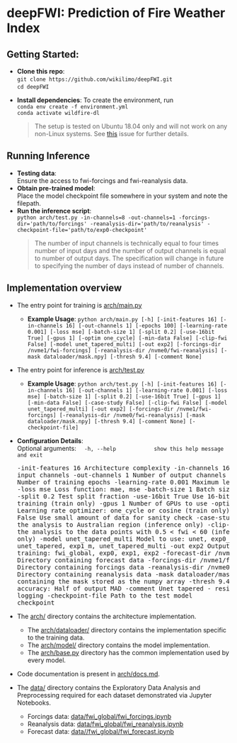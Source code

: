 # deepFWI: Prediction of Fire Weather Index

## Getting Started:
- **Clone this repo**: 
<br> `git clone https://github.com/wikilimo/deepFWI.git`
<br> `cd deepFWI`

* **Install dependencies**: To create the environment, run
<br> `conda env create -f environment.yml`
<br> `conda activate wildfire-dl`

    >The setup is tested on Ubuntu 18.04 only and will not work on any non-Linux systems. See [this](https://github.com/conda/conda/issues/7311) issue for further details.
## Running Inference
* **Testing data**:<br>
  Ensure the access to fwi-forcings and fwi-reanalysis data.
* **Obtain pre-trained model**:<br>
  Place the model checkpoint file somewhere in your system and note the filepath.
* **Run the inference script**:<br>
  `python arch/test.py -in-channels=8 -out-channels=1 -forcings-dir='path/to/forcings' -reanalysis-dir='path/to/reanalysis' -checkpoint-file='path/to/exp0-checkpoint'`
    > The number of input channels is technically equal to four times number of input days and the number of output channels is equal to number of output days. The specification will change in future to specifying the number of days instead of number of channels.

## Implementation overview
* The entry point for training is [arch/main.py](arch/main.py)
  * **Example Usage**: `python arch/main.py [-h]
               [-init-features 16] [-in-channels 16] [-out-channels 1]
               [-epochs 100] [-learning-rate 0.001] [-loss mse]
               [-batch-size 1] [-split 0.2] [-use-16bit True] [-gpus 1]
               [-optim one_cycle] [-min-data False]
               [-clip-fwi False] [-model unet_tapered_multi] [-out exp2]
               [-forcings-dir /nvme1/fwi-forcings]
               [-reanalysis-dir /nvme0/fwi-reanalysis]
               [-mask dataloader/mask.npy] [-thresh 9.4]
               [-comment None]`
               
* The entry point for inference is [arch/test.py](arch/test.py)
  * **Example Usage**: `python arch/test.py [-h]
               [-init-features 16] [-in-channels 16] [-out-channels 1]
               [-learning-rate 0.001] [-loss mse]
               [-batch-size 1] [-split 0.2] [-use-16bit True] [-gpus 1]
               [-min-data False] [-case-study False]
               [-clip-fwi False] [-model unet_tapered_multi] [-out exp2]
               [-forcings-dir /nvme1/fwi-forcings]
               [-reanalysis-dir /nvme0/fwi-reanalysis]
               [-mask dataloader/mask.npy] [-thresh 9.4]
               [-comment None] [-checkpoint-file]`

* **Configuration Details**:
<br> Optional arguments:
    `  -h, --help            show this help message and exit`<pre>
    -init-features 16     Architecture complexity
    -in-channels 16       Number of input channels
    -out-channels 1       Number of output channels
    -epochs 100           Number of training epochs
    -learning-rate 0.001  Maximum learning rate
    -loss mse             Loss function: mae, mse
    -batch-size 1         Batch size of the input
    -split 0.2            Test split fraction
    -use-16bit True       Use 16-bit precision for training (train only)
    -gpus 1               Number of GPUs to use
    -optim one_cycle      Learning rate optimizer: one_cycle or cosine (train
                          only)
    -min-data False       Use small amount of data for sanity check
    -case-study False     Limit the analysis to Australian region (inference
                          only)
    -clip-fwi False       Limit the analysis to the data points with 0.5 < fwi <
                          60 (inference only)
    -model unet_tapered_multi
                          Model to use: unet, exp0_m, unet_lite, unet_tapered,
                          exp1_m, unet_tapered_multi
    -out exp2             Output data for training: fwi_global, exp0, exp1, exp2
    -forecast-dir /nvme0/fwi-forecast
                          Directory containing forecast data
    -forcings-dir /nvme1/fwi-forcings
                          Directory containing forcings data
    -reanalysis-dir /nvme0/fwi-reanalysis
                          Directory containing reanalysis data
    -mask dataloader/mask.npy
                          File containing the mask stored as the numpy array
    -thresh 9.4           Threshold for accuracy: Half of output MAD
    -comment Unet tapered - residual
                          Used for logging
    -checkpoint-file      Path to the test model checkpoint</pre>
* The [arch/](arch) directory contains the architecture implementation.
  * The [arch/dataloader/](arch/dataloader) directory contains the implementation specific to the training data.
  * The [arch/model/](arch/model) directory contains the model implementation.
  * The [arch/base.py](arch/base.py) directory has the common implementation used by every model.

* Code documentation is present in [arch/docs.md](arch/docs.md).
* The [data/](data) directory contains the Exploratory Data Analysis and Preprocessing required for each dataset demonstrated via Jupyter Notebooks.
  * Forcings data: [data/fwi_global/fwi_forcings.ipynb](data/fwi_global/fwi_forcings.ipynb)
  * Reanalysis data: [data/fwi_global/fwi_reanalysis.ipynb](data/fwi_global/fwi_reanalysis.ipynb)
  * Forecast data: [data//fwi_global/fwi_forecast.ipynb](data/fwi_global/fwi_forecast.ipynb)